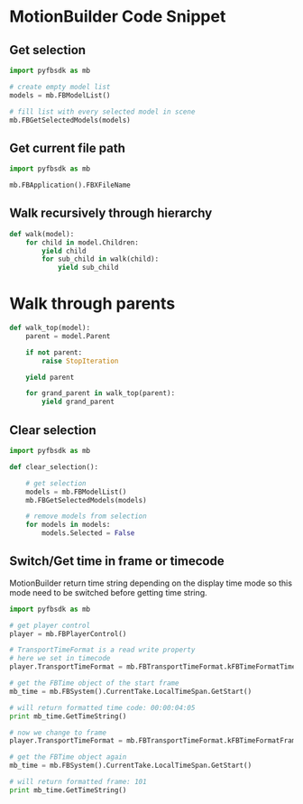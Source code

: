 # MotionBuilder Code Snippet

## Get selection

```python
import pyfbsdk as mb

# create empty model list
models = mb.FBModelList()

# fill list with every selected model in scene
mb.FBGetSelectedModels(models)
```

## Get current file path

```python
import pyfbsdk as mb

mb.FBApplication().FBXFileName
```

## Walk recursively through hierarchy

```python
def walk(model):
    for child in model.Children:
        yield child
        for sub_child in walk(child):
            yield sub_child
```

# Walk through parents

```python
def walk_top(model):
    parent = model.Parent

    if not parent:
        raise StopIteration

    yield parent

    for grand_parent in walk_top(parent):
        yield grand_parent
```

## Clear selection

```python
import pyfbsdk as mb

def clear_selection():

    # get selection
    models = mb.FBModelList()
    mb.FBGetSelectedModels(models)

    # remove models from selection
    for models in models:
        models.Selected = False
```

## Switch/Get time in frame or timecode

MotionBuilder return time string depending on the display time mode so this mode need to be switched before getting time string.

```python
import pyfbsdk as mb

# get player control
player = mb.FBPlayerControl()

# TransportTimeFormat is a read write property
# here we set in timecode
player.TransportTimeFormat = mb.FBTransportTimeFormat.kFBTimeFormatTimecode

# get the FBTime object of the start frame
mb_time = mb.FBSystem().CurrentTake.LocalTimeSpan.GetStart()

# will return formatted time code: 00:00:04:05
print mb_time.GetTimeString()

# now we change to frame
player.TransportTimeFormat = mb.FBTransportTimeFormat.kFBTimeFormatFrame

# get the FBTime object again
mb_time = mb.FBSystem().CurrentTake.LocalTimeSpan.GetStart()

# will return formatted frame: 101
print mb_time.GetTimeString()
```
